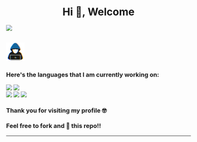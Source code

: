  <h1 align="center">Hi 👋, Welcome</h1>

<img src= "https://i.ibb.co/k9Q5MLF/955d7ab8-bbb6-4555-b849-30078255ab1b-2-1-1.jpg">

## <picture><img src = "https://github.com/0xAbdulKhalid/0xAbdulKhalid/raw/main/assets/mdImages/about_me.gif" width = 50px></picture>



### Here's the languages that I am currently working on:

![](https://img.shields.io/badge/JavaScript-F7DF1E?style=for-the-badge&logo=javascript&logoColor=black)
![](https://img.shields.io/badge/React-20232A?style=for-the-badge&logo=react&logoColor=61DAFB)      
![](https://img.shields.io/badge/HTML5-E34F26?style=for-the-badge&logo=html5&logoColor=white)
![](https://img.shields.io/badge/CSS3-1572B6?style=for-the-badge&logo=css3&logoColor=white)
![](https://img.shields.io/badge/Sass-CC6699?style=for-the-badge&logo=sass&logoColor=white)



### Thank you for visiting my profile 🤓 

### Feel free to fork and 🌟 this repo!!

------




